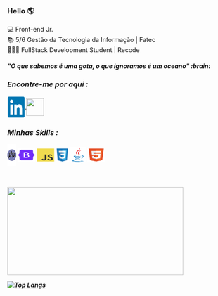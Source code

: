 ### Hello :earth_americas:

 :computer: Front-end Jr. <br>
 :books: 5/6 Gestão da Tecnologia da Informação | Fatec<br>
👩🏻‍💻  FullStack Development Student | Recode <br>
 
 <h5><b>"O que sabemos é uma gota, o que ignoramos é um oceano" :brain:<b><h5>
 <h3><b>Encontre-me por aqui :<b></h3>
  <a href="https://www.linkedin.com/in/tayane-souza-61410a1b3/" target="_blank">
 <img align="center" src="https://raw.githubusercontent.com/devicons/devicon/master/icons/linkedin/linkedin-plain.svg" height="50" width="40"> 
 </a>
  
   <a href="https://www.instagram.com/thay._.ss/" target="_blank">
 <img align="center" src="https://www.campolargo.pr.leg.br/imagens/instagram.png/image" height="40" width="40"> 
 </a>
 
 <h3><b>Minhas Skills : </b></h3>
<img align="center" src="https://raw.githubusercontent.com/devicons/devicon/master/icons/php/php-original.svg" height="50" width="50" style="max-width:4%;"></img> 
<img align="center" src="https://raw.githubusercontent.com/devicons/devicon/master/icons/bootstrap/bootstrap-plain.svg" height="30" width="40"></img>  
<img align="center" src="https://raw.githubusercontent.com/devicons/devicon/master/icons/javascript/javascript-original.svg" height="30" width="40"></img> 
<img align="center" src="https://raw.githubusercontent.com/devicons/devicon/master/icons/css3/css3-original.svg" "height="30" width="30"></img>
<img align="center" src="https://raw.githubusercontent.com/devicons/devicon/master/icons/java/java-original.svg"  width="35"></img>                                                                                                                                        
<img align="center" src="https://raw.githubusercontent.com/devicons/devicon/master/icons/html5/html5-original.svg" height="30" width="40"> <br><br></img><br>

<img align="center" src="https://devforum.roblox.com/uploads/default/original/4X/2/7/4/274d40f45b3f56a908c194f494eec2319ca3063b.gif" height="200" width="400"><br>


[![Top Langs](https://github-readme-stats.vercel.app/api/top-langs/?username=thaysouza&layout=compact)](https://github.com/thaysouza/github-readme-stats)


<!--
**thaysouza/thaysouza** is a ✨ _special_ ✨ repository because its `README.md` (this file) appears on your GitHub profile.

Here are some ideas to get you started:

- 🔭 I’m currently working on ...
- 🌱 I’m currently learning ...
- 👯 I’m looking to collaborate on ...
- 🤔 I’m looking for help with ...
- 💬 Ask me about ...
- 📫 How to reach me: ...
- 😄 Pronouns: ...
- ⚡ Fun fact: ...
-->



